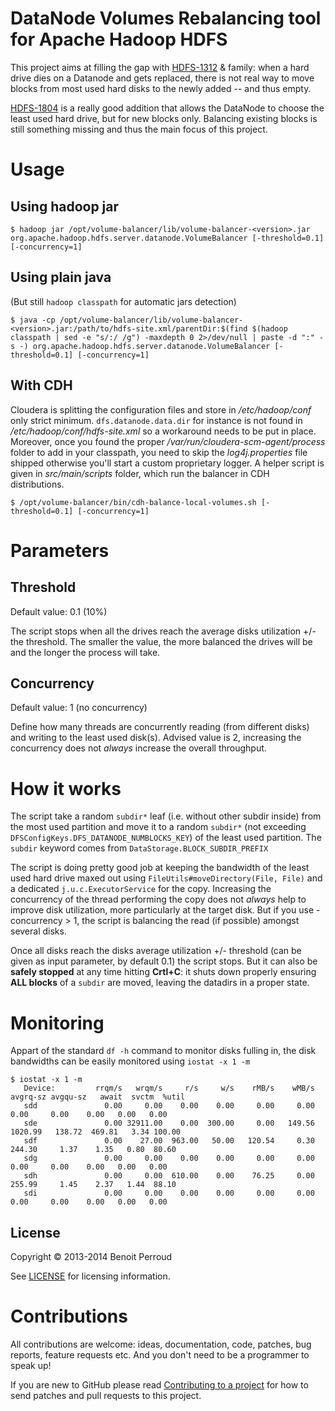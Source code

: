 DataNode Volumes Rebalancing tool for Apache Hadoop HDFS
===============

This project aims at filling the gap with [HDFS-1312](https://issues.apache.org/jira/browse/HDFS-1312) & family: when a hard drive dies on a Datanode and gets replaced, there is not real way to move blocks from most used hard disks to the newly added -- and thus empty.

[HDFS-1804](https://issues.apache.org/jira/browse/HDFS-1804) is a really good addition that allows the DataNode to choose the least used hard drive, but for new blocks only. Balancing existing blocks is still something missing and thus the main focus of this project.

# Usage

## Using hadoop jar

```
$ hadoop jar /opt/volume-balancer/lib/volume-balancer-<version>.jar org.apache.hadoop.hdfs.server.datanode.VolumeBalancer [-threshold=0.1] [-concurrency=1]
```

## Using plain java

(But still ``hadoop classpath`` for automatic jars detection)

```
$ java -cp /opt/volume-balancer/lib/volume-balancer-<version>.jar:/path/to/hdfs-site.xml/parentDir:$(find $(hadoop classpath | sed -e "s/:/ /g") -maxdepth 0 2>/dev/null | paste -d ":" -s -) org.apache.hadoop.hdfs.server.datanode.VolumeBalancer [-threshold=0.1] [-concurrency=1]
```

## With CDH

Cloudera is splitting the configuration files and store in _/etc/hadoop/conf_ only strict minimum. ``dfs.datanode.data.dir`` for instance is not found in _/etc/hadoop/conf/hdfs-site.xml_ so a workaround needs to be put in place. Moreover, once you found the proper _/var/run/cloudera-scm-agent/process_ folder to add in your classpath, you need to skip the _log4j.properties_ file shipped otherwise you'll start a custom proprietary logger. A helper script is given in _src/main/scripts_ folder, which run the balancer in CDH distributions.

```
$ /opt/volume-balancer/bin/cdh-balance-local-volumes.sh [-threshold=0.1] [-concurrency=1]
```

# Parameters

## Threshold

Default value: 0.1 (10%)

The script stops when all the drives reach the average disks utilization +/- the threshold.
The smaller the value, the more balanced the drives will be and the longer the process will take.

## Concurrency

Default value: 1 (no concurrency)

Define how many threads are concurrently reading (from different disks) and writing to the least used disk(s).
Advised value is 2, increasing the concurrency does not *always* increase the overall throughput.

# How it works

The script take a random ``subdir*`` leaf (i.e. without other subdir inside) from the most used partition
and move it to a random ``subdir*`` (not exceeding ``DFSConfigKeys.DFS_DATANODE_NUMBLOCKS_KEY``) of the least used partition.
The ``subdir`` keyword comes from ``DataStorage.BLOCK_SUBDIR_PREFIX``

The script is doing pretty good job at keeping the bandwidth of the least used hard drive maxed out using
``FileUtils#moveDirectory(File, File)`` and a dedicated ``j.u.c.ExecutorService`` for the copy. Increasing the
concurrency of the thread performing the copy does not *always* help to improve disk utilization, more particularly
at the target disk. But if you use -concurrency > 1, the script is balancing the read (if possible) amongst several
disks.

Once all disks reach the disks average utilization +/- threshold (can be given as input parameter, by default 0.1)
the script stops. But it can also be **safely stopped** at any time hitting **Crtl+C**: it shuts down properly ensuring **ALL
blocks** of a ``subdir`` are moved, leaving the datadirs in a proper state.

# Monitoring

Appart of the standard ``df -h`` command to monitor disks fulling in, the disk bandwidths can be easily monitored using ``iostat -x 1 -m``

```
$ iostat -x 1 -m
   Device:         rrqm/s   wrqm/s     r/s     w/s    rMB/s    wMB/s avgrq-sz avgqu-sz   await  svctm  %util
   sdd               0.00     0.00    0.00    0.00     0.00     0.00     0.00     0.00    0.00   0.00   0.00
   sde               0.00 32911.00    0.00  300.00     0.00   149.56  1020.99   138.72  469.81   3.34 100.00
   sdf               0.00    27.00  963.00   50.00   120.54     0.30   244.30     1.37    1.35   0.80  80.60
   sdg               0.00     0.00    0.00    0.00     0.00     0.00     0.00     0.00    0.00   0.00   0.00
   sdh               0.00     0.00  610.00    0.00    76.25     0.00   255.99     1.45    2.37   1.44  88.10
   sdi               0.00     0.00    0.00    0.00     0.00     0.00     0.00     0.00    0.00   0.00   0.00
```

## License

Copyright © 2013-2014 Benoit Perroud

See [LICENSE](LICENSE) for licensing information.

# Contributions

All contributions are welcome: ideas, documentation, code, patches, bug reports, feature requests etc.  And you don't
need to be a programmer to speak up!

If you are new to GitHub please read [Contributing to a project](https://help.github.com/articles/fork-a-repo) for how
to send patches and pull requests to this project.

